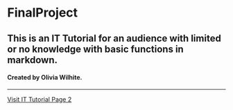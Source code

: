 # FinalProject
## This is an IT Tutorial for an audience with limited or no knowledge with basic functions in markdown. 
#### Created by Olivia Wilhite.
***
[Visit IT Tutorial Page 2](https://github.com/OWilhite/FinalProject/blob/master/Page%202.md)
